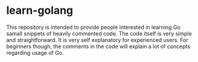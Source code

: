 # learn-golang

This repository is intended to provide people interested in learning Go samall snippets of heavily commented code.
The code itself is very simple and straightforward. It is very self explanatory for experienced users.
For beginners though, the comments in the code will explain a lot of concepts regarding usage of Go.
